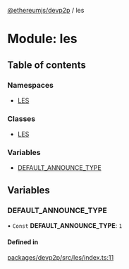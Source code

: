 [@ethereumjs/devp2p](../README.md) / les

# Module: les

## Table of contents

### Namespaces

- [LES](les.les-1.md)

### Classes

- [LES](../classes/les.les-2.md)

### Variables

- [DEFAULT\_ANNOUNCE\_TYPE](les.md#default_announce_type)

## Variables

### DEFAULT\_ANNOUNCE\_TYPE

• `Const` **DEFAULT\_ANNOUNCE\_TYPE**: ``1``

#### Defined in

[packages/devp2p/src/les/index.ts:11](https://github.com/ethereumjs/ethereumjs-monorepo/blob/master/packages/devp2p/src/les/index.ts#L11)
